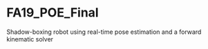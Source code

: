 # FA19_POE_Final
Shadow-boxing robot using real-time pose estimation and a forward kinematic solver


